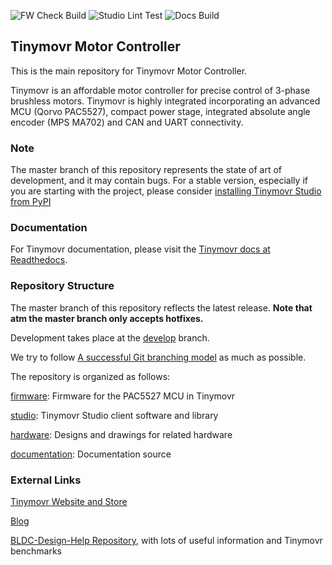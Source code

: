 ![FW Check Build](https://github.com/yconst/tinymovr/workflows/Tinymovr%20Firmware%20Check%2FBuild/badge.svg)
![Studio Lint Test](https://github.com/yconst/tinymovr/workflows/Tinymovr%20Studio%20Lint%2FTest/badge.svg)
![Docs Build](https://github.com/yconst/tinymovr/workflows/Tinymovr%20Docs%20Build/badge.svg)

## Tinymovr Motor Controller

This is the main repository for Tinymovr Motor Controller.

Tinymovr is an affordable motor controller for precise control of 3-phase brushless motors. Tinymovr is highly integrated incorporating an advanced MCU (Qorvo PAC5527), compact power stage, integrated absolute angle encoder (MPS MA702) and CAN and UART connectivity. 

### Note

The master branch of this repository represents the state of art of development, and it may contain bugs.
For a stable version, especially if you are starting with the project, please consider [installing Tinymovr Studio from PyPI](https://tinymovr.readthedocs.io/en/latest/studio/installation.html)

### Documentation

For Tinymovr documentation, please visit the [Tinymovr docs at Readthedocs](https://tinymovr.readthedocs.io).

### Repository Structure

The master branch of this repository reflects the latest release. **Note that atm the master branch only accepts hotfixes.**

Development takes place at the [develop](https://github.com/tinymovr/Tinymovr/tree/develop) branch.

We try to follow [A successful Git branching model](https://nvie.com/posts/a-successful-git-branching-model/) as much as possible.

The repository is organized as follows:

[firmware](./firmware/): Firmware for the PAC5527 MCU in Tinymovr

[studio](./studio/): Tinymovr Studio client software and library

[hardware](./hardware): Designs and drawings for related hardware

[documentation](./docs): Documentation source

### External Links

[Tinymovr Website and Store](https://tinymovr.com)

[Blog](https://hackaday.io/project/168650/logs)

[BLDC-Design-Help Repository](https://github.com/ThotAlion/BLDC-design-help), with lots of useful information and Tinymovr benchmarks

